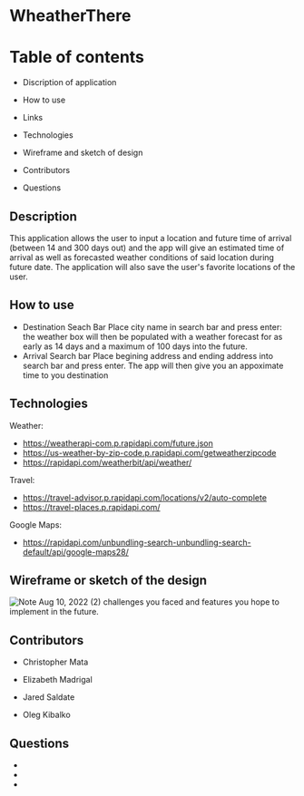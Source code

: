 # WheatherThere
 
# Table of contents
 
* Discription of application

* How to use

* Links

* Technologies

* Wireframe and sketch of design

* Contributors

* Questions
 
## Description

This application allows the user to input a location and future time of arrival (between 14 and 300 days out) and the app will give an estimated time of arrival as well as forecasted weather conditions of said location during future date. The application will also save the user's favorite locations of the user.

## How to use
* Destination Seach Bar
Place city name in search bar and press enter: the weather box will then be populated with a weather forecast for as early as 14 days and a maximum of 100 days into the future. 
* Arrival Search bar
Place begining address and ending address into search bar and press enter. The app will then give you an appoximate time to you destination 

## Technologies

Weather:

- https://weatherapi-com.p.rapidapi.com/future.json
- https://us-weather-by-zip-code.p.rapidapi.com/getweatherzipcode
- https://rapidapi.com/weatherbit/api/weather/

Travel:

- https://travel-advisor.p.rapidapi.com/locations/v2/auto-complete
- https://travel-places.p.rapidapi.com/

Google Maps:

- https://rapidapi.com/unbundling-search-unbundling-search-default/api/google-maps28/

## Wireframe or sketch of the design

![Note Aug 10, 2022 (2)](https://user-images.githubusercontent.com/108028584/184062236-8fc0d845-b351-420b-b166-f9e23cbb1bba.jpg)
challenges you faced and features you hope to implement in the future.

## Contributors 

* Christopher Mata

* Elizabeth Madrigal

* Jared Saldate

* Oleg Kibalko

## Questions

* 

* 

* 
